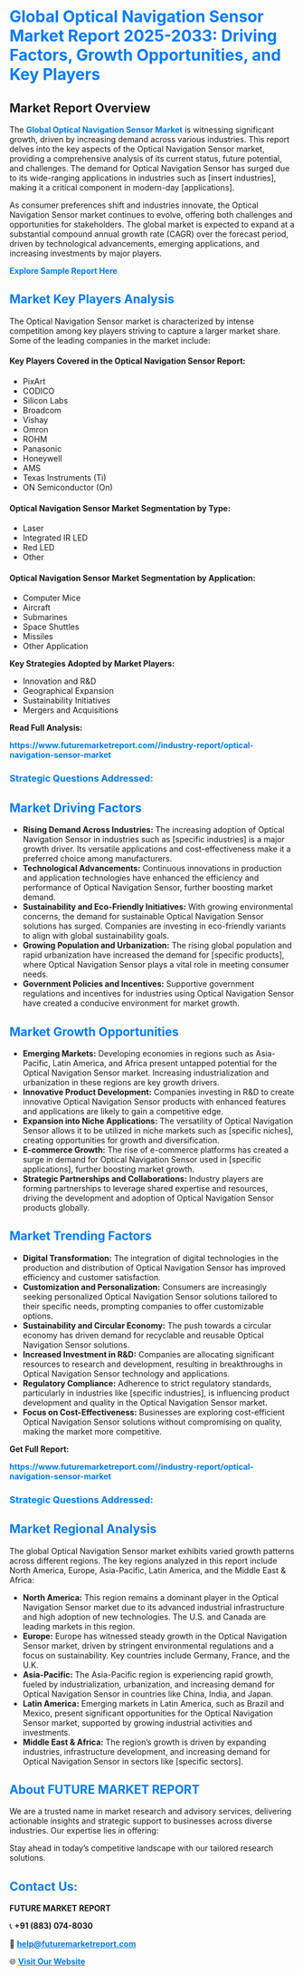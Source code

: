 <h1 style="color: #007BFF;">Global Optical Navigation Sensor Market Report 2025-2033: Driving Factors, Growth Opportunities, and Key Players</h1>

<section id="overview">
<h2>Market Report Overview</h2>
<p>The <a href="https://www.futuremarketreport.com//industry-report/optical-navigation-sensor-market" style="color: #007BFF; text-decoration: none;"><strong>Global Optical Navigation Sensor Market</strong></a> is witnessing significant growth, driven by increasing demand across various industries. This report delves into the key aspects of the Optical Navigation Sensor market, providing a comprehensive analysis of its current status, future potential, and challenges. The demand for Optical Navigation Sensor has surged due to its wide-ranging applications in industries such as [insert industries], making it a critical component in modern-day [applications].</p>
<p>As consumer preferences shift and industries innovate, the Optical Navigation Sensor market continues to evolve, offering both challenges and opportunities for stakeholders. The global market is expected to expand at a substantial compound annual growth rate (CAGR) over the forecast period, driven by technological advancements, emerging applications, and increasing investments by major players.</p>
</section>

<section id="overview">
<p><a href="https://www.futuremarketreport.com//request-sample/reportId=52281" style="color: #007BFF; text-decoration: none;"><strong>Explore Sample Report Here</strong></a></p>
</section>

<section id="key-players">
<h2 style="color: #007BFF;">Market Key Players Analysis</h2>
<p>The Optical Navigation Sensor market is characterized by intense competition among key players striving to capture a larger market share. Some of the leading companies in the market include:</p>
<h4>Key Players Covered in the Optical Navigation Sensor Report:</h4>
<ul><li>PixArt</li><li>CODICO</li><li>Silicon Labs</li><li>Broadcom</li><li>Vishay</li><li>Omron</li><li>ROHM</li><li>Panasonic</li><li>Honeywell</li><li>AMS</li><li>Texas Instruments (Ti)</li><li>ON Semiconductor (On)</li></ul>
<h4>Optical Navigation Sensor Market Segmentation by Type:</h4>
<ul><li>Laser</li><li>Integrated IR LED</li><li>Red LED</li><li>Other</li></ul>

<h4>Optical Navigation Sensor Market Segmentation by Application:</h4>
<ul><li>Computer Mice</li><li>Aircraft</li><li>Submarines</li><li>Space Shuttles</li><li>Missiles</li><li>Other Application</li></ul>
<p><strong>Key Strategies Adopted by Market Players:</strong></p>
<ul>
<li>Innovation and R&D</li>
<li>Geographical Expansion</li>
<li>Sustainability Initiatives</li>
<li>Mergers and Acquisitions</li>
</ul>
</section>

<section>
<p><strong>Read Full Analysis: </strong></p><a href="https://www.futuremarketreport.com//industry-report/optical-navigation-sensor-market" style="color: #007BFF; text-decoration: none;"><strong>https://www.futuremarketreport.com//industry-report/optical-navigation-sensor-market</strong></a>
<h3 style="color: #007BFF;">Strategic Questions Addressed:</h3>
</section>

<section id="driving-factors">
<h2 style="color: #007BFF;">Market Driving Factors</h2>
<ul>
<li><strong>Rising Demand Across Industries:</strong> The increasing adoption of Optical Navigation Sensor in industries such as [specific industries] is a major growth driver. Its versatile applications and cost-effectiveness make it a preferred choice among manufacturers.</li>
<li><strong>Technological Advancements:</strong> Continuous innovations in production and application technologies have enhanced the efficiency and performance of Optical Navigation Sensor, further boosting market demand.</li>
<li><strong>Sustainability and Eco-Friendly Initiatives:</strong> With growing environmental concerns, the demand for sustainable Optical Navigation Sensor solutions has surged. Companies are investing in eco-friendly variants to align with global sustainability goals.</li>
<li><strong>Growing Population and Urbanization:</strong> The rising global population and rapid urbanization have increased the demand for [specific products], where Optical Navigation Sensor plays a vital role in meeting consumer needs.</li>
<li><strong>Government Policies and Incentives:</strong> Supportive government regulations and incentives for industries using Optical Navigation Sensor have created a conducive environment for market growth.</li>
</ul>
</section>

<section id="growth-opportunities">
<h2 style="color: #007BFF;">Market Growth Opportunities</h2>
<ul>
<li><strong>Emerging Markets:</strong> Developing economies in regions such as Asia-Pacific, Latin America, and Africa present untapped potential for the Optical Navigation Sensor market. Increasing industrialization and urbanization in these regions are key growth drivers.</li>
<li><strong>Innovative Product Development:</strong> Companies investing in R&D to create innovative Optical Navigation Sensor products with enhanced features and applications are likely to gain a competitive edge.</li>
<li><strong>Expansion into Niche Applications:</strong> The versatility of Optical Navigation Sensor allows it to be utilized in niche markets such as [specific niches], creating opportunities for growth and diversification.</li>
<li><strong>E-commerce Growth:</strong> The rise of e-commerce platforms has created a surge in demand for Optical Navigation Sensor used in [specific applications], further boosting market growth.</li>
<li><strong>Strategic Partnerships and Collaborations:</strong> Industry players are forming partnerships to leverage shared expertise and resources, driving the development and adoption of Optical Navigation Sensor products globally.</li>
</ul>
</section>

<section id="trending-factors">
<h2 style="color: #007BFF;">Market Trending Factors</h2>
<ul>
<li><strong>Digital Transformation:</strong> The integration of digital technologies in the production and distribution of Optical Navigation Sensor has improved efficiency and customer satisfaction.</li>
<li><strong>Customization and Personalization:</strong> Consumers are increasingly seeking personalized Optical Navigation Sensor solutions tailored to their specific needs, prompting companies to offer customizable options.</li>
<li><strong>Sustainability and Circular Economy:</strong> The push towards a circular economy has driven demand for recyclable and reusable Optical Navigation Sensor solutions.</li>
<li><strong>Increased Investment in R&D:</strong> Companies are allocating significant resources to research and development, resulting in breakthroughs in Optical Navigation Sensor technology and applications.</li>
<li><strong>Regulatory Compliance:</strong> Adherence to strict regulatory standards, particularly in industries like [specific industries], is influencing product development and quality in the Optical Navigation Sensor market.</li>
<li><strong>Focus on Cost-Effectiveness:</strong> Businesses are exploring cost-efficient Optical Navigation Sensor solutions without compromising on quality, making the market more competitive.</li>
</ul>
</section>

<section>
<p><strong>Get Full Report: </strong></p><a href="https://www.futuremarketreport.com//industry-report/optical-navigation-sensor-market" style="color: #007BFF; text-decoration: none;"><strong>https://www.futuremarketreport.com//industry-report/optical-navigation-sensor-market</strong></a>
<h3 style="color: #007BFF;">Strategic Questions Addressed:</h3>
</section>


<section id="regional-analysis">
<h2 style="color: #007BFF;">Market Regional Analysis</h2>
<p>The global Optical Navigation Sensor market exhibits varied growth patterns across different regions. The key regions analyzed in this report include North America, Europe, Asia-Pacific, Latin America, and the Middle East & Africa:</p>
<ul>
<li><strong>North America:</strong> This region remains a dominant player in the Optical Navigation Sensor market due to its advanced industrial infrastructure and high adoption of new technologies. The U.S. and Canada are leading markets in this region.</li>
<li><strong>Europe:</strong> Europe has witnessed steady growth in the Optical Navigation Sensor market, driven by stringent environmental regulations and a focus on sustainability. Key countries include Germany, France, and the U.K.</li>
<li><strong>Asia-Pacific:</strong> The Asia-Pacific region is experiencing rapid growth, fueled by industrialization, urbanization, and increasing demand for Optical Navigation Sensor in countries like China, India, and Japan.</li>
<li><strong>Latin America:</strong> Emerging markets in Latin America, such as Brazil and Mexico, present significant opportunities for the Optical Navigation Sensor market, supported by growing industrial activities and investments.</li>
<li><strong>Middle East & Africa:</strong> The region’s growth is driven by expanding industries, infrastructure development, and increasing demand for Optical Navigation Sensor in sectors like [specific sectors].</li>
</ul>
</section>

<footer>
<h2 style="color: #007BFF;">About FUTURE MARKET REPORT</h2>
<p>We are a trusted name in market research and advisory services, delivering actionable insights and strategic support to businesses across diverse industries. Our expertise lies in offering:</p>

<p>Stay ahead in today’s competitive landscape with our tailored research solutions.</p>

<h2 style="color: #007BFF;">Contact Us:</h2>
<p><strong>FUTURE MARKET REPORT</strong></p>
<p>📞 <strong>+91 (883) 074-8030</strong></p>
<p>📧 <strong><a href="mailto:help@futuremarketreport.com" style="color: #007BFF;">help@futuremarketreport.com</a></strong></p>
<p>🌐 <strong><a href="https://www.futuremarketreport.com/" style="color: #007BFF;">Visit Our Website</a></strong></p>
</footer>